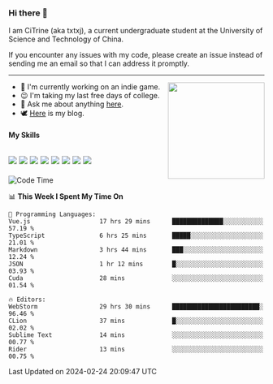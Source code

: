 ### Hi there 👋

I am CiTrine (aka txtxj), a current undergraduate student at the University of Science and Technology of China.

If you encounter any issues with my code, please create an issue instead of sending me an email so that I can address it promptly.

---

<img align="right" height="190" src="http://github-profile-summary-cards.vercel.app/api/cards/stats?username=txtxj&theme=vue">

- 🌱 I'm currently working on an indie game.
- 😉 I'm taking my last free days of college.
- 💬 Ask me about anything [here](https://github.com/txtxj/txtxj/issues).
- 🕊️ [Here](https://txtxj.top) is my blog.

#### My Skills

![](https://img.shields.io/badge/Unity-000000?logo=unity&logoColor=fff)
![](https://img.shields.io/badge/C%23-239120?logo=csharp&logoColor=fff)
![](https://img.shields.io/badge/Python-3e74a2?logo=python&logoColor=fff)
![](https://img.shields.io/badge/C++-65318e?logo=cplusplus&logoColor=fff)
![](https://img.shields.io/badge/C-5654a2?logo=c&logoColor=fff)
![](https://img.shields.io/badge/Vue-4FC08D?logo=vuedotjs&logoColor=fff)
![](https://img.shields.io/badge/Blender-f5792a?logo=blender&logoColor=fff)
![](https://img.shields.io/badge/MS%20SQL-cc2927?logo=microsoftsqlserver&logoColor=fff)
---

<!--START_SECTION:waka-->
![Code Time](http://img.shields.io/badge/Code%20Time-1%2C620%20hrs%2050%20mins-blue)

📊 **This Week I Spent My Time On** 

```text
💬 Programming Languages: 
Vue.js                   17 hrs 29 mins      ██████████████░░░░░░░░░░░   57.19 % 
TypeScript               6 hrs 25 mins       █████░░░░░░░░░░░░░░░░░░░░   21.01 % 
Markdown                 3 hrs 44 mins       ███░░░░░░░░░░░░░░░░░░░░░░   12.24 % 
JSON                     1 hr 12 mins        █░░░░░░░░░░░░░░░░░░░░░░░░   03.93 % 
Cuda                     28 mins             ░░░░░░░░░░░░░░░░░░░░░░░░░   01.54 % 

🔥 Editors: 
WebStorm                 29 hrs 30 mins      ████████████████████████░   96.46 % 
CLion                    37 mins             █░░░░░░░░░░░░░░░░░░░░░░░░   02.02 % 
Sublime Text             14 mins             ░░░░░░░░░░░░░░░░░░░░░░░░░   00.77 % 
Rider                    13 mins             ░░░░░░░░░░░░░░░░░░░░░░░░░   00.75 % 
```


 Last Updated on 2024-02-24 20:09:47 UTC
<!--END_SECTION:waka-->
